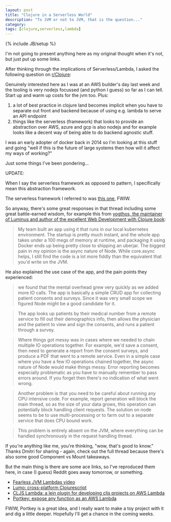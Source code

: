 ```yaml
---
layout: post
title: "Clojure in a Serverless World"
description: "To JVM or not to JVM, that is the question..."
category: 
tags: [clojure,serverless,lambda]
---
```

{% include JB/setup %}

I'm not going to present anything here as my original thought when it's not, but just put up some links.

After thinking through the implications of Serverless/Lambda, I asked the following question on [r/Clojure](https://www.reddit.com/r/Clojure/comments/82tqzw/discussion_place_of_clojure_in_a_world_of/):

<span class='code'>
  Genuinely interested here as I was at an AWS builder's day last week and the tooling is very nodejs focussed (and python I guess) so far as I can tell. Start up and warm up costs for the jvm too. Plus:

  1) a lot of best practice in clojure land becomes implicit when you have to separate out front and backend because of using e.g. lambda to serve an API endpoint 
  2) things like the serverless (framework) that looks to provide an abstraction over AWS, azure and gcp is also nodejs and for example looks like a decent way of being able to do backend agnostic stuff.

  I was an early adopter of docker back in 2014 so I'm looking at this stuff and going "well if this is the future of large systems then how will it affect my ways of working?"

  Just some things I've been pondering...

  UPDATE:

  When I say the serverless framework as opposed to pattern, I specifically mean this abstraction framework.
</span>

The serverless framework I referred to was [this one](https://github.com/serverless/serverless), FWIW.

So anyway, there's some great responses in that thread including some great battle-earned wisdom, for example this from [yogthos, the maintainer of Luminus and author of the excellent Web Development with Clojure book](https://github.com/yogthos):

> My team built an app using it that runs in our local kubernetes environment. The startup is pretty much instant, and the whole app takes under a 100 megs of memory at runtime, and packaging it using Docker ends up being pretty close to shipping an uberjar. The biggest pain in my opinion is the async nature of Node. While core.async helps, I still find the code is a lot more fiddly than the equivalent that you'd write on the JVM.

He also explained the use case of the app, and the pain points they experienced:

> we found that the mental overhead grew very quickly as we added more IO calls. The app is basically a simple CRUD app for collecting patient consents and surveys. Since it was very small scope we figured Node might be a good candidate for it.

> The app looks up patients by their medical number from a remote service to fill out their demographics info, then allows the physician and the patient to view and sign the consents, and runs a patient through a survey.

> Where things got messy was in cases where we needed to chain multiple IO operations together. For example, we'd save a consent, then need to generate a report from the consent surveys, and produce a PDF that went to a remote service. Even in a simple case where you have a few IO operations chained together, the async nature of Node would make things messy. Error reporting becomes especially problematic as you have to manually remember to pass errors around. If you forget then there's no indication of what went wrong.

> Another problem is that you need to be careful about running any CPU intensive code. For example, report generation will block the main thread, so as the size of your data grows, this operation can potentially block handling client requests. The solution on node seems to be to use multi-processing or to farm out to a separate service that does CPU bound work.

> This problem is entirely absent on the JVM, where everything can be handled synchronously in the request handling thread.

If you're anything like me, you're thinking, "wow, that's good to know." Thanks Dmitri for sharing - again, check out the full thread because there's also some good Component vs Mount takeaways.

But the main thing is there are some ace links, so I've reproduced them here, in case (I guess) Reddit goes away tomorrow, or something.

- [Fearless JVM Lambdas video](https://www.youtube.com/watch?v=GINI0T8FPD4)
- [Lumo: cross-platform Clojurescript](https://github.com/anmonteiro/lumo)
- [CLJS Lambda: a lein plugin for developing cljs projects on AWS Lambda](https://github.com/nervous-systems/cljs-lambda)
- [Portkey: expose any function as an AWS Lambda](https://github.com/portkey-cloud/portkey)

FWIW, Portkey is a great idea, and I really want to make a toy project with it and dig a little deeper. Hopefully I'll get a chance in the coming weeks.


